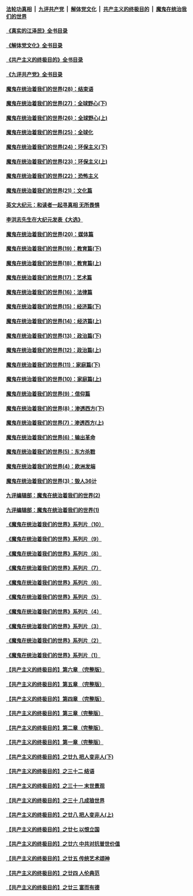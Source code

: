 ####  [法轮功真相](../../../../basic/blob/master/README.md?t=08121031) &nbsp;|&nbsp; [九评共产党](../../../../9ping.md/blob/master/README.md?t=08121031) &nbsp;|&nbsp; [解体党文化](../../../../jtdwh.md/blob/master/README.md?t=08121031)  &nbsp;|&nbsp; [共产主义的终极目的](../../../../gczydzjmd.md/blob/master/README.md?t=08121031) &nbsp;|&nbsp; [魔鬼在统治我们的世界](../../../../mgztzwmdsj.md/blob/master/README.md?t=08121031) 

#### [《真实的江泽民》全书目录](../pages/nsc422/n13721399.md?t=08121031) 

#### [《解体党文化》全书目录](../pages/nsc422/n13721157.md?t=08121031) 

#### [《共产主义的终极目的》全书目录](../pages/nsc422/n13721048.md?t=08121031) 

#### [《九评共产党》全书目录](../pages/nsc422/n13708085.md?t=08121031) 

#### [魔鬼在统治着我们的世界(28)：结束语](../pages/nsc422/n10936246.md?t=08121031) 

#### [魔鬼在统治着我们的世界(27)：全球野心(下)](../pages/nsc422/n10928319.md?t=08121031) 

#### [魔鬼在统治着我们的世界(26)：全球野心(上)](../pages/nsc422/n10900318.md?t=08121031) 

#### [魔鬼在统治着我们的世界(25)：全球化](../pages/nsc422/n10788205.md?t=08121031) 

#### [魔鬼在统治着我们的世界(24)：环保主义(下)](../pages/nsc422/n10695307.md?t=08121031) 

#### [魔鬼在统治着我们的世界(23)：环保主义(上)](../pages/nsc422/n10688613.md?t=08121031) 

#### [魔鬼在统治着我们的世界(22)：恐怖主义](../pages/nsc422/n10614727.md?t=08121031) 

#### [魔鬼在统治着我们的世界(21)：文化篇](../pages/nsc422/n10597706.md?t=08121031) 

#### [英文大纪元：和读者一起寻真相 无所畏惧](../pages/nsc422/n12542027.md?t=08121031) 

#### [李洪志先生在大纪元发表《大选》](../pages/nsc422/n12534746.md?t=08121031) 

#### [魔鬼在统治着我们的世界(20)：媒体篇](../pages/nsc422/n10586579.md?t=08121031) 

#### [魔鬼在统治着我们的世界(19)：教育篇(下)](../pages/nsc422/n10564808.md?t=08121031) 

#### [魔鬼在统治着我们的世界(18)：教育篇(上)](../pages/nsc422/n10526970.md?t=08121031) 

#### [魔鬼在统治着我们的世界(17)：艺术篇](../pages/nsc422/n10499093.md?t=08121031) 

#### [魔鬼在统治着我们的世界(16)：法律篇](../pages/nsc422/n10485969.md?t=08121031) 

#### [魔鬼在统治着我们的世界(15)：经济篇(下)](../pages/nsc422/n10469975.md?t=08121031) 

#### [魔鬼在统治着我们的世界(14)：经济篇(上)](../pages/nsc422/n10457370.md?t=08121031) 

#### [魔鬼在统治着我们的世界(13)：政治篇(下)](../pages/nsc422/n10448270.md?t=08121031) 

#### [魔鬼在统治着我们的世界(12)：政治篇(上)](../pages/nsc422/n10444576.md?t=08121031) 

#### [魔鬼在统治着我们的世界(11)：家庭篇(下)](../pages/nsc422/n10440961.md?t=08121031) 

#### [魔鬼在统治着我们的世界(10)：家庭篇(上)](../pages/nsc422/n10435448.md?t=08121031) 

#### [魔鬼在统治着我们的世界(9)：信仰篇](../pages/nsc422/n10432159.md?t=08121031) 

#### [魔鬼在统治着我们的世界(8)：渗透西方(下)](../pages/nsc422/n10429603.md?t=08121031) 

#### [魔鬼在统治着我们的世界(7)：渗透西方(上)](../pages/nsc422/n10426013.md?t=08121031) 

#### [魔鬼在统治着我们的世界(6)：输出革命](../pages/nsc422/n10421536.md?t=08121031) 

#### [魔鬼在统治着我们的世界(5)：东方杀戮](../pages/nsc422/n10417707.md?t=08121031) 

#### [魔鬼在统治着我们的世界(4)：欧洲发端](../pages/nsc422/n10414890.md?t=08121031) 

#### [魔鬼在统治着我们的世界(3)：毁人36计](../pages/nsc422/n10411583.md?t=08121031) 

#### [九评编辑部：魔鬼在统治着我们的世界(2)](../pages/nsc422/n10410036.md?t=08121031) 

#### [九评编辑部：魔鬼在统治着我们的世界(1)](../pages/nsc422/n10406825.md?t=08121031) 

#### [《魔鬼在统治着我们的世界》系列片（10）](../pages/nsc422/n12292670.md?t=08121031) 

#### [《魔鬼在统治着我们的世界》系列片（9）](../pages/nsc422/n12290859.md?t=08121031) 

#### [《魔鬼在统治着我们的世界》系列片（8）](../pages/nsc422/n12287445.md?t=08121031) 

#### [《魔鬼在统治着我们的世界》系列片（7）](../pages/nsc422/n12283425.md?t=08121031) 

#### [《魔鬼在统治着我们的世界》系列片（6）](../pages/nsc422/n12282314.md?t=08121031) 

#### [《魔鬼在统治着我们的世界》系列片（5）](../pages/nsc422/n12281419.md?t=08121031) 

#### [《魔鬼在统治着我们的世界》系列片（4）](../pages/nsc422/n12274024.md?t=08121031) 

#### [《魔鬼在统治着我们的世界》系列片（3）](../pages/nsc422/n12271322.md?t=08121031) 

#### [《魔鬼在统治着我们的世界》系列片（2）](../pages/nsc422/n12269049.md?t=08121031) 

#### [《魔鬼在统治着我们的世界》系列片（1）](../pages/nsc422/n12267575.md?t=08121031) 

#### [【共产主义的终极目的】第六章 （完整版）](../pages/nsc422/n11428913.md?t=08121031) 

#### [【共产主义的终极目的】第五章 （完整版）](../pages/nsc422/n11428912.md?t=08121031) 

#### [【共产主义的终极目的】第四章 （完整版）](../pages/nsc422/n11428907.md?t=08121031) 

#### [【共产主义的终极目的】第三章（完整版）](../pages/nsc422/n11428848.md?t=08121031) 

#### [【共产主义的终极目的】第二章（完整版）](../pages/nsc422/n11428831.md?t=08121031) 

#### [【共产主义的终极目的】第一章（完整版）](../pages/nsc422/n11417651.md?t=08121031) 

#### [【共产主义的终极目的】之廿九 把人变非人(下)](../pages/nsc422/n11344140.md?t=08121031) 

#### [【共产主义的终极目的】之三十二 结语](../pages/nsc422/n11360535.md?t=08121031) 

#### [【共产主义的终极目的】之三十一 末世景观](../pages/nsc422/n11351129.md?t=08121031) 

#### [【共产主义的终极目的】之三十 几成狼世界](../pages/nsc422/n11348280.md?t=08121031) 

#### [【共产主义的终极目的】之廿八 把人变非人(上)](../pages/nsc422/n11340492.md?t=08121031) 

#### [【共产主义的终极目的】之廿七 以恨立国](../pages/nsc422/n11336944.md?t=08121031) 

#### [【共产主义的终极目的】之廿六 中共对抗普世价值](../pages/nsc422/n11324785.md?t=08121031) 

#### [【共产主义的终极目的】之廿五 传统艺术颂神](../pages/nsc422/n11296396.md?t=08121031) 

#### [【共产主义的终极目的】之廿四 人伦典范](../pages/nsc422/n11296397.md?t=08121031) 

#### [【共产主义的终极目的】之廿三 富而有德](../pages/nsc422/n11283598.md?t=08121031) 

